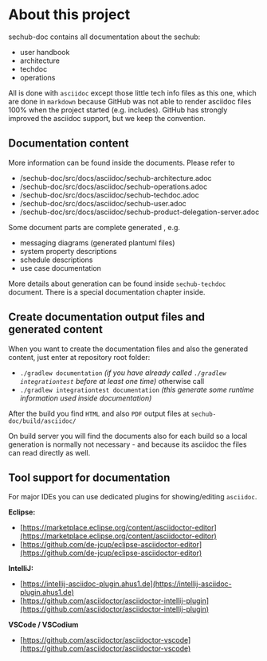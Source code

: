 <!-- SPDX-License-Identifier: MIT --->

# About this project

sechub-doc contains all documentation about the sechub:

- user handbook
- architecture
- techdoc
- operations

All is done with `asciidoc` except those little tech info files as this one, which are done in `markdown`
because GitHub was not able to render asciidoc files 100% when the project started (e.g. includes). 
GitHub has strongly improved the asciidoc support, but we keep the convention.

## Documentation content
More information can be found inside the documents.
Please refer to

- /sechub-doc/src/docs/asciidoc/sechub-architecture.adoc
- /sechub-doc/src/docs/asciidoc/sechub-operations.adoc
- /sechub-doc/src/docs/asciidoc/sechub-techdoc.adoc
- /sechub-doc/src/docs/asciidoc/sechub-user.adoc
- /sechub-doc/src/docs/asciidoc/sechub-product-delegation-server.adoc

Some document parts are complete generated , e.g.

- messaging diagrams (generated plantuml files)
- system property descriptions
- schedule descriptions
- use case documentation

More details about generation can be found inside `sechub-techdoc` document. There is a special documentation chapter inside.

## Create documentation output files and generated content
When you want to create the documentation files and also the generated content, just enter at repository root folder:

- `./gradlew documentation` _(if you have already called `./gradlew integrationtest` before at least one time)_ otherwise call
- `./gradlew integrationtest documentation` _(this generate some runtime information used inside documentation)_

After the build you find `HTML` and also `PDF` output files at `sechub-doc/build/asciidoc/`

On build server you will find the documents also for each build so a local generation is normally not necessary -
and because its asciidoc the files can read directly as well.


## Tool support for documentation
For major IDEs you can use dedicated plugins for showing/editing `asciidoc`.

**Eclipse:**
- [https://marketplace.eclipse.org/content/asciidoctor-editor](https://marketplace.eclipse.org/content/asciidoctor-editor)
- [https://github.com/de-jcup/eclipse-asciidoctor-editor](https://github.com/de-jcup/eclipse-asciidoctor-editor)

**IntelliJ:** 
- [https://intellij-asciidoc-plugin.ahus1.de](https://intellij-asciidoc-plugin.ahus1.de)
- [https://github.com/asciidoctor/asciidoctor-intellij-plugin](https://github.com/asciidoctor/asciidoctor-intellij-plugin)

**VSCode / VSCodium**
- [https://github.com/asciidoctor/asciidoctor-vscode](https://github.com/asciidoctor/asciidoctor-vscode)

